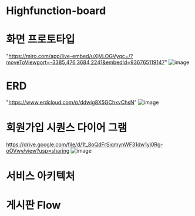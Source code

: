 # Highfunction-board
# 화면 프로토타입
"https://miro.com/app/live-embed/uXjVLOGVyqc=/?moveToViewport=-3385,476,3684,2241&embedId=936765119147" 
![image](https://github.com/user-attachments/assets/65cafa72-b288-44f9-8262-d578d5f835a2)


# ERD
"https://www.erdcloud.com/p/ddwig8X5GChxvChsN"
![image](https://github.com/user-attachments/assets/5ebe89ac-11e1-48a6-9e3d-af9387d4d63f)

# 회원가입 시퀀스 다이어 그램
https://drive.google.com/file/d/1t_8oQdFrSiqmynWF31dw1yi0Rg-oOVwv/view?usp=sharing
![image](https://github.com/user-attachments/assets/167da6b1-231e-4946-87cb-e2a2c9b9632d)

# 서비스 아키텍처

# 게시판 Flow
